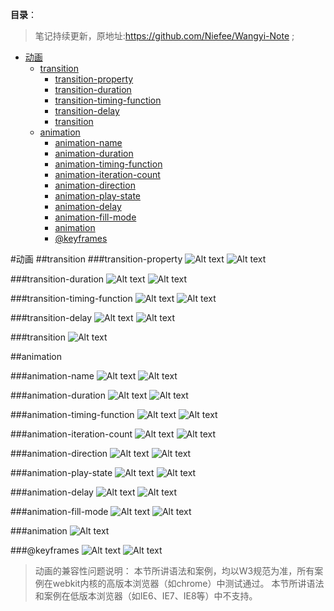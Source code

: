 **目录**：

>笔记持续更新，原地址:https://github.com/Niefee/Wangyi-Note ;


<ul>
<li><a href="#动画">动画</a><ul>
<li><a href="#transition">transition</a><ul>
<li><a href="#transition-property">transition-property</a></li>
<li><a href="#transition-duration">transition-duration</a></li>
<li><a href="#transition-timing-function">transition-timing-function</a></li>
<li><a href="#transition-delay">transition-delay</a></li>
<li><a href="#transition-1">transition</a></li>
</ul>
</li>
<li><a href="#animation">animation</a><ul>
<li><a href="#animation-name">animation-name</a></li>
<li><a href="#animation-duration">animation-duration</a></li>
<li><a href="#animation-timing-function">animation-timing-function</a></li>
<li><a href="#animation-iteration-count">animation-iteration-count</a></li>
<li><a href="#animation-direction">animation-direction</a></li>
<li><a href="#animation-play-state">animation-play-state</a></li>
<li><a href="#animation-delay">animation-delay</a></li>
<li><a href="#animation-fill-mode">animation-fill-mode</a></li>
<li><a href="#animation-1">animation</a></li>
<li><a href="#keyframes">@keyframes</a></li>
</ul>
</li>
</ul>
</li>
</ul>

#动画
##transition
###transition-property
![Alt text](img/1433488710912.png)
![Alt text](img/1433488829670.png)

###transition-duration
![Alt text](img/1433488875042.png)
![Alt text](img/1433488914308.png)

###transition-timing-function
![Alt text](img/1433489218200.png)
![Alt text](img/1433489302031.png)

###transition-delay
![Alt text](img/1433489686509.png)
![Alt text](img/1433489718320.png)

###transition
![Alt text](img/1433489831142.png)

##animation

###animation-name
![Alt text](img/1433490396387.png)
![Alt text](img/1433490521532.png)

###animation-duration
![Alt text](img/1433490565885.png)
![Alt text](img/1433490608241.png)

###animation-timing-function
![Alt text](img/1433490689096.png)
![Alt text](img/1433490723892.png)

###animation-iteration-count
![Alt text](img/1433491892925.png)
![Alt text](img/1433491934137.png)

###animation-direction
![Alt text](img/1433492072794.png)
![Alt text](img/1433492135934.png)

###animation-play-state
![Alt text](img/1433492162144.png)
![Alt text](img/1433492234883.png)

###animation-delay
![Alt text](img/1433492283341.png)
![Alt text](img/1433492296947.png)

###animation-fill-mode
![Alt text](img/1433492393840.png)
![Alt text](img/1433492470611.png)

###animation 
![Alt text](img/1433492678446.png)

###@keyframes
![Alt text](img/1433492934555.png)
![Alt text](img/1433493016525.png)
>动画的兼容性问题说明：
本节所讲语法和案例，均以W3规范为准，所有案例在webkit内核的高版本浏览器（如chrome）中测试通过。
本节所讲语法和案例在低版本浏览器（如IE6、IE7、IE8等）中不支持。





